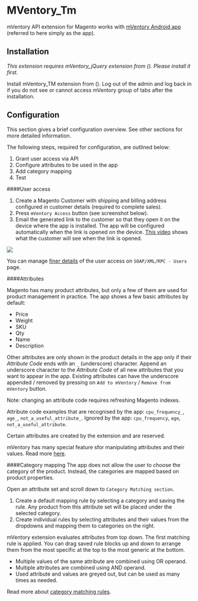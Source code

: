 MVentory_Tm
===========

mVentory API extension for Magento works with [mVentory Android app](https://play.google.com/store/apps/details?id=com.mageventory) (referred to here simply as the app).


## Installation

*This extension requires mVentory_jQuery extension from (). Please install it first.*

Install mVentory_TM extension from (). Log out of the admin and log back in if you do not see or cannot access mVentory group of tabs after the installation.

## Configuration


This section gives a brief configuration overview. See other sections for more detailed information.

The following steps, required for configuration, are outlined below:

1. Grant user access via API
2. Configure attributes to be used in the app
3. Add category mapping
4. Test

####User access

1. Create a Magento Customer with shipping and billing address configured in customer details (required to complete sales).
2. Press `mVentory Access` button (see screenshot below).
3. Email the generated link to the customer so that they open it on the device where the app is installed. The app will be configured automatically when the link is opened on the device. [This video](https://googledrive.com/host/0B5Pkcq-TVIqrREFvbEwtRjVMd2s/profile-config-app.mp4) shows what the customer will see when the link is opened.

![](https://googledrive.com/host/0B5Pkcq-TVIqrNzliTXk5b3U4dWs/cust-access-links.png)

You can manage [finer details](https://github.com/mVentory/MVentory_Tm/wiki/User-configuration) of the user access on `SOAP/XML/RPC - Users` page. 

####Attributes

Magento has many product attributes, but only a few of them are used for product management in practice. The app shows a few basic attributes by default: 
* Price
* Weight
* SKU
* Qty
* Name
* Description 

Other attributes are only shown in the product details in the app only if their *Attribute Code* ends with an `_` (underscore) character. Append an underscore character to the *Attribute Code* of all new attributes that you want to appear in the app. Existing attributes can have the underscore appended / removed by pressing on `Add to mVentory` / `Remove from mVentory` button.

Note: changing an attribute code requires refreshing Magento indexes.

Attribute code examples that are recognised by the app: `cpu_frequency_`, `age_`, `not_a_useful_attribute_`.
Ignored by the app: `cpu_frequency`, `age`, `not_a_useful_attribute`.

Certain attributes are created by the extension and are reserved.

mVentory has many special feature sfor manipulating attributes and their values. Read more [here](https://github.com/mVentory/MVentory_Tm/wiki/Attribute-features).

####Category mapping
The app does not allow the user to choose the category of the product. Instead, the categories are mapped based on product properties.

Open an attribute set and scroll down to `Category Matching section`.

1. Create a default mapping rule by selecting a category and saving the rule. Any product from this attribute set will be placed under the selected category.
2. Create individual rules by selecting attributes and their values from the dropdowns and mapping them to categories on the right.

mVentory extension evaluates attributes from top down. The first matching rule is applied. You can drag saved rule blocks up and down to arrange them from the most specific at the top to the most generic at the bottom.

* Multiple values of the same attribute are combined using OR operand.
* Multiple attributes are combined using AND operand.
* Used attribute and values are greyed out, but can be used as many times as needed. 

Read more about [category matching rules](https://github.com/mVentory/MVentory_Tm/wiki/Category-mapping).

